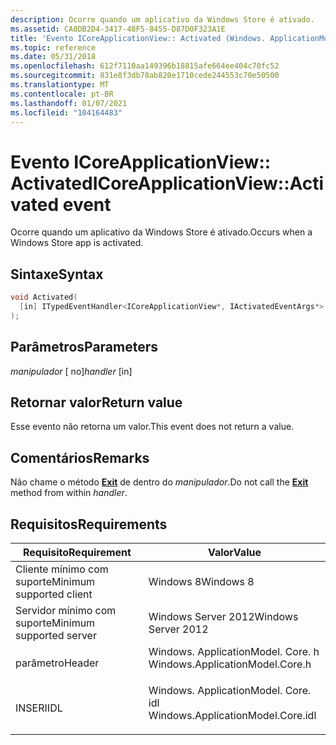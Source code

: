 ```yaml
---
description: Ocorre quando um aplicativo da Windows Store é ativado.
ms.assetid: CA0DB2D4-3417-48F5-8455-D87D0F323A1E
title: 'Evento ICoreApplicationView:: Activated (Windows. ApplicationModel. Core. h)'
ms.topic: reference
ms.date: 05/31/2018
ms.openlocfilehash: 612f7110aa149396b18815afe664ee404c70fc52
ms.sourcegitcommit: 831e8f3db78ab820e1710cede244553c70e50500
ms.translationtype: MT
ms.contentlocale: pt-BR
ms.lasthandoff: 01/07/2021
ms.locfileid: "104164483"
---
```

# <a name="icoreapplicationviewactivated-event"></a><span data-ttu-id="1a774-103">Evento ICoreApplicationView:: Activated</span><span class="sxs-lookup"><span data-stu-id="1a774-103">ICoreApplicationView::Activated event</span></span>

<span data-ttu-id="1a774-104">Ocorre quando um aplicativo da Windows Store é ativado.</span><span class="sxs-lookup"><span data-stu-id="1a774-104">Occurs when a Windows Store app is activated.</span></span>

## <a name="syntax"></a><span data-ttu-id="1a774-105">Sintaxe</span><span class="sxs-lookup"><span data-stu-id="1a774-105">Syntax</span></span>


```C++
void Activated(
  [in] ITypedEventHandler<ICoreApplicationView*, IActivatedEventArgs*> handler
);
```



## <a name="parameters"></a><span data-ttu-id="1a774-106">Parâmetros</span><span class="sxs-lookup"><span data-stu-id="1a774-106">Parameters</span></span>

<dl> <dt>

<span data-ttu-id="1a774-107">*manipulador* \[ no\]</span><span class="sxs-lookup"><span data-stu-id="1a774-107">*handler* \[in\]</span></span>
<span data-ttu-id="1a774-108"></dt> <dd></dd> </dl></span><span class="sxs-lookup"><span data-stu-id="1a774-108"></dt> <dd></dd> </dl></span></span>

## <a name="return-value"></a><span data-ttu-id="1a774-109">Retornar valor</span><span class="sxs-lookup"><span data-stu-id="1a774-109">Return value</span></span>

<span data-ttu-id="1a774-110">Esse evento não retorna um valor.</span><span class="sxs-lookup"><span data-stu-id="1a774-110">This event does not return a value.</span></span>

## <a name="remarks"></a><span data-ttu-id="1a774-111">Comentários</span><span class="sxs-lookup"><span data-stu-id="1a774-111">Remarks</span></span>

<span data-ttu-id="1a774-112">Não chame o método [**Exit**](/previous-versions//hh438368(v=vs.85)) de dentro do *manipulador*.</span><span class="sxs-lookup"><span data-stu-id="1a774-112">Do not call the [**Exit**](/previous-versions//hh438368(v=vs.85)) method from within *handler*.</span></span>

## <a name="requirements"></a><span data-ttu-id="1a774-113">Requisitos</span><span class="sxs-lookup"><span data-stu-id="1a774-113">Requirements</span></span>



| <span data-ttu-id="1a774-114">Requisito</span><span class="sxs-lookup"><span data-stu-id="1a774-114">Requirement</span></span> | <span data-ttu-id="1a774-115">Valor</span><span class="sxs-lookup"><span data-stu-id="1a774-115">Value</span></span> |
|-------------------------------------|--------------------------------------------------------------------------------------------------------------|
| <span data-ttu-id="1a774-116">Cliente mínimo com suporte</span><span class="sxs-lookup"><span data-stu-id="1a774-116">Minimum supported client</span></span><br/> | <span data-ttu-id="1a774-117">Windows 8</span><span class="sxs-lookup"><span data-stu-id="1a774-117">Windows 8</span></span><br/>                                                                                         |
| <span data-ttu-id="1a774-118">Servidor mínimo com suporte</span><span class="sxs-lookup"><span data-stu-id="1a774-118">Minimum supported server</span></span><br/> | <span data-ttu-id="1a774-119">Windows Server 2012</span><span class="sxs-lookup"><span data-stu-id="1a774-119">Windows Server 2012</span></span><br/>                                                                               |
| <span data-ttu-id="1a774-120">parâmetro</span><span class="sxs-lookup"><span data-stu-id="1a774-120">Header</span></span><br/>                   | <dl> <span data-ttu-id="1a774-121"><dt>Windows. ApplicationModel. Core. h</dt></span><span class="sxs-lookup"><span data-stu-id="1a774-121"><dt>Windows.ApplicationModel.Core.h</dt></span></span> </dl>   |
| <span data-ttu-id="1a774-122">INSERI</span><span class="sxs-lookup"><span data-stu-id="1a774-122">IDL</span></span><br/>                      | <dl> <span data-ttu-id="1a774-123"><dt>Windows. ApplicationModel. Core. idl</dt></span><span class="sxs-lookup"><span data-stu-id="1a774-123"><dt>Windows.ApplicationModel.Core.idl</dt></span></span> </dl> |



 

 

